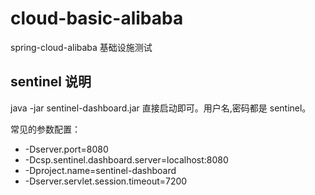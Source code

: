 # cloud-basic-alibaba

spring-cloud-alibaba 基础设施测试

## sentinel 说明
java -jar sentinel-dashboard.jar
直接启动即可。用户名,密码都是 sentinel。

常见的参数配置：
- -Dserver.port=8080 
- -Dcsp.sentinel.dashboard.server=localhost:8080 
- -Dproject.name=sentinel-dashboard
- -Dserver.servlet.session.timeout=7200